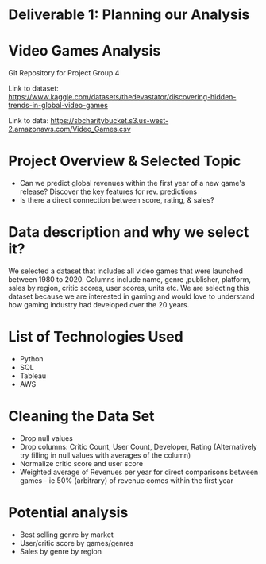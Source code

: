 # Deliverable 1: Planning our Analysis

# Video Games Analysis
Git Repository for Project Group 4 

Link to dataset: https://www.kaggle.com/datasets/thedevastator/discovering-hidden-trends-in-global-video-games 

Link to data: https://sbcharitybucket.s3.us-west-2.amazonaws.com/Video_Games.csv

# Project Overview & Selected Topic
- Can we predict global revenues within the first year of a new game's release? Discover the key features for rev. predictions
- Is there a direct connection between score, rating, & sales?

# Data description and why we select it?
We selected a dataset that includes all video games that were launched between 1980 to 2020. Columns include name, genre ,publisher, platform, sales by region, critic scores, user scores, units etc. 
We are selecting this dataset because we are interested in gaming and would love to understand how gaming industry had developed over the 20 years.

# List of Technologies Used
- Python
- SQL
- Tableau
- AWS

# Cleaning the Data Set
- Drop null values
- Drop columns: Critic Count, User Count, Developer, Rating (Alternatively try filling in null values with averages of the column)
- Normalize critic score and user score
- Weighted average of Revenues per year for direct comparisons between games - ie 50% (arbitrary) of revenue comes within the first year


# Potential analysis
- Best selling genre by market
- User/critic score by games/genres
- Sales by genre by region
